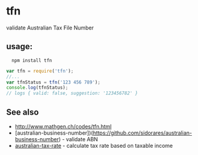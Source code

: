 # tfn
validate Australian Tax File Number

## usage:
```
  npm install tfn
```


```js
var tfn = require('tfn');
//...
var tfnStatus = tfn('123 456 789');
console.log(tfnStatus);
// logs { valid: false, suggestion: '123456782' }

```
## See also
  - http://www.mathgen.ch/codes/tfn.html
  - [australian-business-number])(https://github.com/sidorares/australian-business-number) - validate ABN
  - [australian-tax-rate](https://github.com/sidorares/australian-tax-rate) - calculate tax rate based on taxable income
